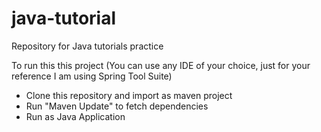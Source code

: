 # java-tutorial
Repository for Java tutorials practice 

To run this this project (You can use any IDE of your choice, just for your reference I am using Spring Tool Suite)
  - Clone this repository and import as maven project 
  - Run "Maven Update" to fetch dependencies
  - Run as Java Application
  

